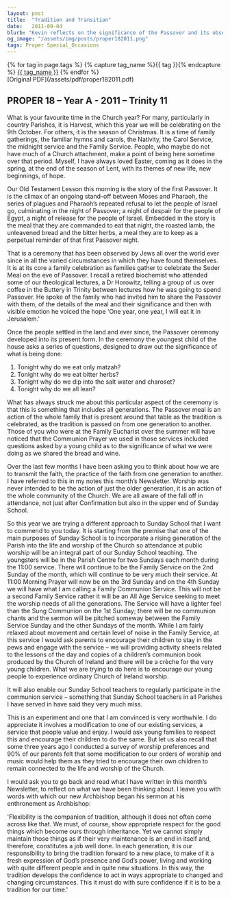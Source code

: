 ```yaml
---
layout: post
title:  "Tradition and Transition"
date:   2011-09-04
blurb: "Kevin reflects on the significance of the Passover and its observance through generations, emphasizing the importance of passing traditions and faith from one generation to another. He introduces a new approach to Sunday School aimed at integrating young parishioners into the life and worship of the Church, while also addressing the need for flexibility in maintaining traditions to ensure they remain relevant and meaningful in contemporary times."
og_image: "/assets/img/posts/proper182011.png"
tags: Proper Special_Occasions
---    
```

<div class="tag-pills">
  {% for tag in page.tags %}
    {% capture tag_name %}{{ tag }}{% endcapture %}
    <a href="{{ site.baseurl }}/tag/{{ tag_name | slugify }}" class="tag-pill">{{ tag_name }}</a>
  {% endfor %}
</div>
[Original PDF](/assets/pdf/proper182011.pdf)

## PROPER 18 – Year A - 2011 – Trinity 11

What is your favourite time in the Church year? For many, particularly in country Parishes, it is Harvest, which this year we will be celebrating on the 9th October. For others, it is the season of Christmas. It is a time of family gatherings, the familiar hymns and carols, the Nativity, the Carol Service, the midnight service and the Family Service. People, who maybe do not have much of a Church attachment, make a point of being here sometime over that period. Myself, I have always loved Easter, coming as it does in the spring, at the end of the season of Lent, with its themes of new life, new beginnings, of hope.

Our Old Testament Lesson this morning is the story of the first Passover. It is the climax of an ongoing stand-off between Moses and Pharaoh, the series of plagues and Pharaoh’s repeated refusal to let the people of Israel go, culminating in the night of Passover; a night of despair for the people of Egypt, a night of release for the people of Israel. Embedded in the story is the meal that they are commanded to eat that night, the roasted lamb, the unleavened bread and the bitter herbs, a meal they are to keep as a perpetual reminder of that first Passover night.

That is a ceremony that has been observed by Jews all over the world ever since in all the varied circumstances in which they have found themselves. It is at its core a family celebration as families gather to celebrate the Seder Meal on the eve of Passover. I recall a retired biochemist who attended some of our theological lectures, a Dr Horowitz, telling a group of us over coffee in the Buttery in Trinity between lectures how he was going to spend Passover. He spoke of the family who had invited him to share the Passover with them, of the details of the meal and their significance and then with visible emotion he voiced the hope 'One year, one year, I will eat it in Jerusalem.'

Once the people settled in the land and ever since, the Passover ceremony developed into its present form. In the ceremony the youngest child of the house asks a series of questions, designed to draw out the significance of what is being done:

1. Tonight why do we eat only matzah?
2. Tonight why do we eat bitter herbs?
3. Tonight why do we dip into the salt water and charoset?
4. Tonight why do we all lean?

What has always struck me about this particular aspect of the ceremony is that this is something that includes all generations. The Passover meal is an action of the whole family that is present around that table as the tradition is celebrated, as the tradition is passed on from one generation to another. Those of you who were at the Family Eucharist over the summer will have noticed that the Communion Prayer we used in those services included questions asked by a young child as to the significance of what we were doing as we shared the bread and wine.

Over the last few months I have been asking you to think about how we are to transmit the faith, the practice of the faith from one generation to another. I have referred to this in my notes this month’s Newsletter. Worship was never intended to be the action of just the older generation, it is an action of the whole community of the Church. We are all aware of the fall off in attendance, not just after Confirmation but also in the upper end of Sunday School.

So this year we are trying a different approach to Sunday School that I want to commend to you today. It is starting from the premise that one of the main purposes of Sunday School is to incorporate a rising generation of the Parish into the life and worship of the Church so attendance at public worship will be an integral part of our Sunday School teaching. The youngsters will be in the Parish Centre for two Sundays each month during the 11:00 service. There will continue to be the Family Service on the 2nd Sunday of the month, which will continue to be very much their service. At 11:00 Morning Prayer will now be on the 3rd Sunday and on the 4th Sunday we will have what I am calling a Family Communion Service. This will not be a second Family Service rather it will be an All Age Service seeking to meet the worship needs of all the generations. The Service will have a lighter feel than the Sung Communion on the 1st Sunday; there will be no communion chants and the sermon will be pitched someway between the Family Service Sunday and the other Sundays of the month. While I am fairly relaxed about movement and certain level of noise in the Family Service, at this service I would ask parents to encourage their children to stay in the pews and engage with the service – we will providing activity sheets related to the lessons of the day and copies of a children’s communion book produced by the Church of Ireland and there will be a crèche for the very young children. What we are trying to do here is to encourage our young people to experience ordinary Church of Ireland worship.

It will also enable our Sunday School teachers to regularly participate in the communion service – something that Sunday School teachers in all Parishes I have served in have said they very much miss.

This is an experiment and one that I am convinced is very worthwhile. I do appreciate it involves a modification to one of our existing services, a service that people value and enjoy. I would ask young families to respect this and encourage their children to do the same. But let us also recall that some three years ago I conducted a survey of worship preferences and 90% of our parents felt that some modification to our orders of worship and music would help them as they tried to encourage their own children to remain connected to the life and worship of the Church.

I would ask you to go back and read what I have written in this month’s Newsletter, to reflect on what we have been thinking about. I leave you with words with which our new Archbishop began his sermon at his enthronement as Archbishop:

'Flexibility is the companion of tradition, although it does not often come across like that. We must, of course, show appropriate respect for the good things which become ours through inheritance. Yet we cannot simply maintain those things as if their very maintenance is an end in itself and, therefore, constitutes a job well done. In each generation, it is our responsibility to bring the tradition forward to a new place, to make of it a fresh expression of God’s presence and God’s power, living and working with quite different people and in quite new situations. In this way, the tradition develops the confidence to act in ways appropriate to changed and changing circumstances. This it must do with sure confidence if it is to be a tradition for our time.'
